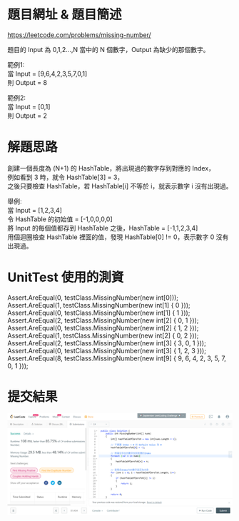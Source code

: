 # 題目網址 & 題目簡述  
https://leetcode.com/problems/missing-number/  
      
題目的 Input 為 0,1,2...,N 當中的 N 個數字，Output 為缺少的那個數字。    

範例1:  
當 Input = [9,6,4,2,3,5,7,0,1]  
則 Output = 8  

範例2:  
當 Input = [0,1]  
則 Output = 2  

# 解題思路  
創建一個長度為 (N+1) 的 HashTable，將出現過的數字存到對應的 Index，   
例如看到 3 時，就令 HashTable[3] = 3，  
之後只要檢查 HashTable，若 HashTable[i] 不等於 i，就表示數字 i 沒有出現過。  

舉例:  
當 Input = [1,2,3,4]  
令 HashTable 的初始值 = [-1,0,0,0,0]  
將 Input 的每個值都存到 HashTable 之後，HashTable = [-1,1,2,3,4]  
用個迴圈檢查 HashTable 裡面的值，發現 HashTable[0] != 0，表示數字 0 沒有出現過。

# UnitTest 使用的測資  
Assert.AreEqual(0, testClass.MissingNumber(new int[0]));  
Assert.AreEqual(1, testClass.MissingNumber(new int[1] { 0 }));  
Assert.AreEqual(0, testClass.MissingNumber(new int[1] { 1 }));  
Assert.AreEqual(2, testClass.MissingNumber(new int[2] { 0, 1 }));  
Assert.AreEqual(0, testClass.MissingNumber(new int[2] { 1, 2 }));  
Assert.AreEqual(1, testClass.MissingNumber(new int[2] { 0, 2 }));  
Assert.AreEqual(2, testClass.MissingNumber(new int[3] { 3, 0, 1 }));  
Assert.AreEqual(0, testClass.MissingNumber(new int[3] { 1, 2, 3 }));  
Assert.AreEqual(8, testClass.MissingNumber(new int[9] { 9, 6, 4, 2, 3, 5, 7, 0, 1 }));     
  
# 提交結果  
![image](https://github.com/Jacky20200711/LeetCode/blob/master/Q268(Missing%20Number)/SuccessShot.PNG?raw=true)
&emsp;
&emsp;
